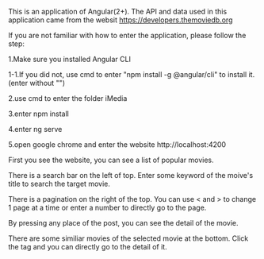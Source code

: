 This is an application of Angular(2+). The API and data used in this application came from the websit https://developers.themoviedb.org

If you are not familiar with how to enter the application, please follow the step:

1.Make sure you installed Angular CLI 

1-1.If you did not, use cmd to enter "npm install -g @angular/cli" to install it. (enter without "")

2.use cmd to enter the folder iMedia

3.enter npm install

4.enter ng serve

5.open google chrome and enter the website http://localhost:4200




First you see the website, you can see a list of popular movies.

There is a search bar on the left of top. Enter some keyword of the moive's title to search the target movie.

There is a pagination on the right of the top. You can use < and > to change 1 page at a time or enter a number to directly go to the page.

By pressing any place of the post, you can see the detail of the movie.

There are some similiar movies of the selected movie at the bottom. Click the tag and you can directly go to the detail of it.
